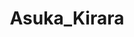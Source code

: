 ---
title: Asuka_Kirara
crosslinks:
- JavDownloadCenter
- porninfifteenseconds
- juicyasians
- stockings
- Asianpornin15seconds
---